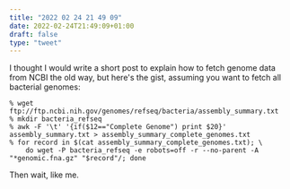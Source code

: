 ```yaml
---
title: "2022 02 24 21 49 09"
date: 2022-02-24T21:49:09+01:00
draft: false
type: "tweet"
---
```

I thought I would write a short post to explain how to fetch genome data from NCBI the old way, but here's the gist, assuming you want to fetch all bacterial genomes:

```
% wget ftp://ftp.ncbi.nih.gov/genomes/refseq/bacteria/assembly_summary.txt
% mkdir bacteria_refseq
% awk -F '\t' '{if($12=="Complete Genome") print $20}' assembly_summary.txt > assembly_summary_complete_genomes.txt
% for record in $(cat assembly_summary_complete_genomes.txt); \
    do wget -P bacteria_refseq -e robots=off -r --no-parent -A "*genomic.fna.gz" "$record"/; done
```

Then wait, like me.
